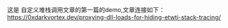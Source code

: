这是 自定义堆栈调用文章的第一篇的demo,文章连接如下：
https://0xdarkvortex.dev/proxying-dll-loads-for-hiding-etwti-stack-tracing/
